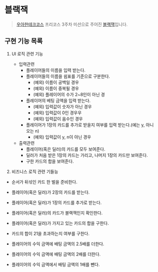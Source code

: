 
# 블랙잭
> [우아한테크코스](https://github.com/woowacourse) 프리코스 3주차 미션으로 주어진 [블랙잭](https://github.com/woowacourse/java-blackjack-precourse)입니다.

## 구현 기능 목록

1. UI 로직 관련 기능
	- 입력관련
        - 플레이어들의 이름을 입력 받는다.
        - 플레이어들의 이름을 쉼표를 기준으로 구분한다.
            - (예외) 이름이 공백일 경우
            - (예외) 이름이 중복될 경우
            - (예외) 플레이어의 수가 2~8인이 아닌 경
        - 플레이어의 베팅 금액을 입력 받는다.
            - (예외) 입력값이 숫자가 아닌 경우
            - (예외) 입력값이 0인 경우우
            - (예외) 입력값이 음수인 경우
        - 플레이어가 1장의 카드를 추가로 받을지 여부를 입력 받는다.(예는 y, 아니오는 n)
            - (예외) 입력값이 y, n이 아닌 경우
    - 출력관련
        - 플레이어(혹은 딜러)의 카드를 모두 보여준다.
        - 딜러가 처음 받은 1장의 카드는 가리고, 나머지 1장의 카드만 보여준다.
        - 구한 카드의 합을 보여준다.

2. 비즈니스 로직 관련 기들능

- 순서가 뒤섞인 카드 한 벌을 준비한다.
- 플레이어(혹은 딜러)가 2장의 카드를 받는다.
- 플레이어(혹은 딜러)가 1장의 카드를 추가로 받는다.
- 플레이어(혹은 딜러)의 카드가 블랙잭인지 확인한다.

- 플레이어(혹은 딜러)가 가지고 있는 카드의 합을 구한다.
- 카드의 합이 21을 초과하는지 여부를 구한다.

- 플레이어의 수익 금액에 배팅 금액의 2.5배를 더한다.
- 플레이어의 수익 금액에 배팅 금액의 2배를 더한다.
- 플레이어의 수익 금액에서 배팅 금액의 1배를 뺀다.

